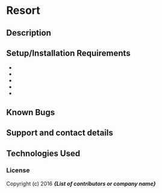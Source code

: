 # Resort 

####

#### 

## Description



## Setup/Installation Requirements

*
*
*
*
*



## Known Bugs



## Support and contact details



## Technologies Used



### License



Copyright (c) 2016 **_{List of contributors or company name}_**
